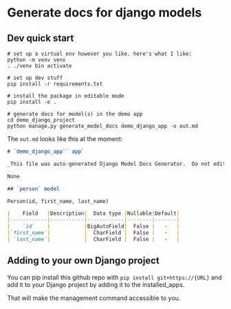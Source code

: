 # Generate docs for django models

## Dev quick start

```shell
# set up a virtual env however you like. here's what I like:
python -m venv venv 
. ./venv bin activate

# set up dev stuff
pip install -r requirements.txt

# install the package in editable mode
pip install -e .

# generate docs for model(s) in the demo app
cd demo_django_project
python manage.py generate_model_docs demo_django_app -o out.md
```

The `out.md` looks like this at the moment:

```markdown
# `demo_django_app`` app`

_This file was auto-generated Django Model Docs Generator.  Do not edit this file directly._

None

## `person` model

Person(id, first_name, last_name)

|    Field   |Description|  Data type |Nullable|Default|
|------------|-----------|------------|--------|-------|
|    `id`    |           |BigAutoField|  False |   -   |
|`first_name`|           |  CharField |  False |   -   |
| `last_name`|           |  CharField |  False |   -   |


```

## Adding to your own Django project

You can pip install this github repo with `pip install git+https://{URL}` and add it to your Django project by adding it to the installed_apps. 

That will make the management command accessible to you.